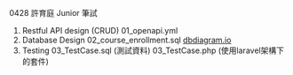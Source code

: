 0428 許育庭 Junior 筆試


1. Restful API design (CRUD) 
    01_openapi.yml
2. Database Design
    02_course_enrollment.sql
    [dbdiagram.io](https://dbdiagram.io/d/Course_enrollment-6638ce0a9e85a46d5519dd49)
3. Testing
    03_TestCase.sql (測試資料)
    03_TestCase.php (使用laravel架構下的套件)
